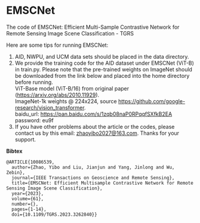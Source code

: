 # EMSCNet
The code of EMSCNet: Efficient Multi-Sample Contrastive Network for Remote Sensing Image Scene Classification - TGRS

Here are some tips for running EMSCNet:  
1. AID, NWPU, and UCM data sets should be placed in the data directory.  
2. We provide the training code for the AID dataset under EMSCNet (ViT-B) in train.py. Please note that the pre-trained weights on ImageNet should be downloaded from the link below and placed into the home directory before running.  
   ViT-Base model (ViT-B/16) from original paper (https://arxiv.org/abs/2010.11929).  
   ImageNet-1k weights @ 224x224, source https://github.com/google-research/vision_transformer.  
   baidu_url: https://pan.baidu.com/s/1zqb08naP0RPqqfSXfkB2EA password: eu9f  
4. If you have other problems about the article or the codes, please contact us by this email: zhaoyibo2027@163.com. Thanks for your support.

**Bibtex**
```
@ARTICLE{10086539,
  author={Zhao, Yibo and Liu, Jianjun and Yang, Jinlong and Wu, Zebin},
  journal={IEEE Transactions on Geoscience and Remote Sensing}, 
  title={EMSCNet: Efficient Multisample Contrastive Network for Remote Sensing Image Scene Classification}, 
  year={2023},
  volume={61},
  number={},
  pages={1-14},
  doi={10.1109/TGRS.2023.3262840}}
```

